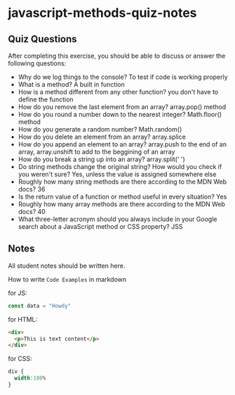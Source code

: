 # javascript-methods-quiz-notes

## Quiz Questions

After completing this exercise, you should be able to discuss or answer the following questions:

- Why do we log things to the console?
To test if code is working properly
- What is a method?
A built in function
- How is a method different from any other function?
you don't have to define the function
- How do you remove the last element from an array?
array.pop() method
- How do you round a number down to the nearest integer?
Math.floor() method
- How do you generate a random number?
Math.random()
- How do you delete an element from an array?
array.splice
- How do you append an element to an array?
array.push to the end of an array, array.unshift to add to the beggining of an array
- How do you break a string up into an array?
array.split(' ')
- Do string methods change the original string? How would you check if you weren't sure?
Yes, unless the value is assigned somewhere else
- Roughly how many string methods are there according to the MDN Web docs?
36
- Is the return value of a function or method useful in every situation?
Yes
- Roughly how many array methods are there according to the MDN Web docs?
40
- What three-letter acronym should you always include in your Google search about a JavaScript method or CSS property?
JSS
## Notes

All student notes should be written here.


How to write `Code Examples` in markdown

for JS:
```javascript
const data = "Howdy"
```

for HTML:
```html
<div>
  <p>This is text content</p>
</div>
```

for CSS:
```css
div {
  width:100%
}
```

